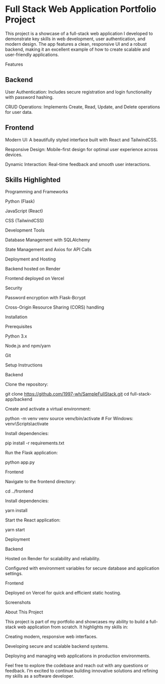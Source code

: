 # Full Stack Web Application Portfolio Project

This project is a showcase of a full-stack web application I developed to demonstrate key skills in web development, user authentication, and modern design. The app features a clean, responsive UI and a robust backend, making it an excellent example of how to create scalable and user-friendly applications.

Features

## Backend

User Authentication: Includes secure registration and login functionality with password hashing.

CRUD Operations: Implements Create, Read, Update, and Delete operations for user data.

## Frontend

Modern UI: A beautifully styled interface built with React and TailwindCSS.

Responsive Design: Mobile-first design for optimal user experience across devices.

Dynamic Interaction: Real-time feedback and smooth user interactions.

## Skills Highlighted

Programming and Frameworks

Python (Flask)

JavaScript (React)

CSS (TailwindCSS)

Development Tools

Database Management with SQLAlchemy

State Management and Axios for API Calls

Deployment and Hosting

Backend hosted on Render

Frontend deployed on Vercel

Security

Password encryption with Flask-Bcrypt

Cross-Origin Resource Sharing (CORS) handling

Installation

Prerequisites

Python 3.x

Node.js and npm/yarn

Git

Setup Instructions

Backend

Clone the repository:

git clone https://github.com/1997-wh/SampleFullStack.git
cd full-stack-app/backend

Create and activate a virtual environment:

python -m venv venv
source venv/bin/activate  # For Windows: venv\Scripts\activate

Install dependencies:

pip install -r requirements.txt

Run the Flask application:

python app.py

Frontend

Navigate to the frontend directory:

cd ../frontend

Install dependencies:

yarn install

Start the React application:

yarn start

Deployment

Backend

Hosted on Render for scalability and reliability.

Configured with environment variables for secure database and application settings.

Frontend

Deployed on Vercel for quick and efficient static hosting.

Screenshots




About This Project

This project is part of my portfolio and showcases my ability to build a full-stack web application from scratch. It highlights my skills in:

Creating modern, responsive web interfaces.

Developing secure and scalable backend systems.

Deploying and managing web applications in production environments.

Feel free to explore the codebase and reach out with any questions or feedback. I’m excited to continue building innovative solutions and refining my skills as a software developer.
